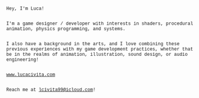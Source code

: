<span style="font-family: 'Courier New'; font-size: 12px;">
Hey, I'm Luca!<br><br>

I'm a game designer / developer with interests in shaders, procedural animation, physics programming, and systems.<br><br>

I also have a background in the arts, and I love combining these previous experiences with my game development practices, whether that be in the realms of animation, illustration, sound design, or audio engineering!<br><br>

<a href="http://www.lucacivita.com">www.lucacivita.com</a><br><br>

Reach me at <a href="mailto:lu.civita@icloud.com">lcivita99@icloud.com</a>!
</span>
